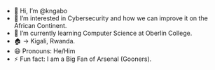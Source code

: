 - 👋 Hi, I’m @kngabo
- 👀 I’m interested in Cybersecurity and how we can improve it on the African Continent.
- 🌱 I’m currently learning Computer Science at Oberlin College.
- 🏠 -> Kigali, Rwanda.
- 😄 Pronouns: He/Him
- ⚡ Fun fact: I am a Big Fan of Arsenal (Gooners).

<!---
kngabo/kngabo is a ✨ special ✨ repository because its `README.md` (this file) appears on your GitHub profile.
You can click the Preview link to take a look at your changes.
--->
